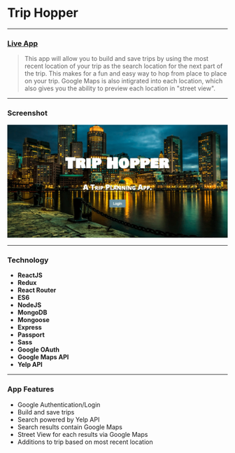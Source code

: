 # Trip Hopper

----

### [Live App](https://triphopper.herokuapp.com)


> This app will allow you to build and save trips by using the most recent location of your trip as the search location for the next part of the trip. This makes for a fun and easy way to hop from place to place on your trip. Google Maps is also intigrated into each location, which also gives you the ability to preview each location in "street view".

----
### Screenshot
![Screenshot](screenshot.jpg)

----
### Technology
* **ReactJS**
* **Redux**
* **React Router**
* **ES6**
* **NodeJS**
* **MongoDB**
* **Mongoose**
* **Express**
* **Passport**
* **Sass**
* **Google OAuth**
* **Google Maps API**
* **Yelp API**

----
### App Features
* Google Authentication/Login
* Build and save trips
* Search powered by Yelp API
* Search results contain Google Maps
* Street View for each results via Google Maps
* Additions to trip based on most recent location
